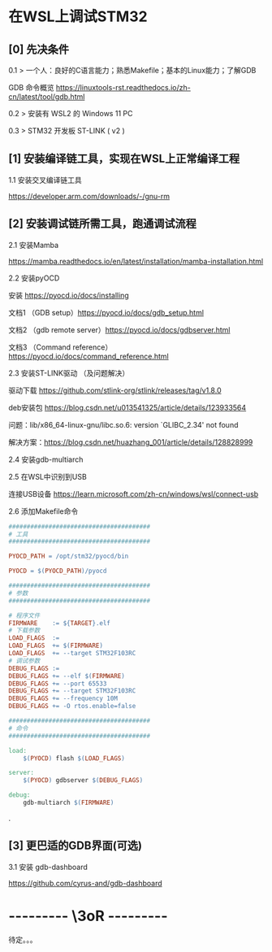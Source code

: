 # 在WSL上调试STM32

## [0] 先决条件

0.1 > 一个人：良好的C语言能力；熟悉Makefile；基本的Linux能力；了解GDB

GDB 命令概览 https://linuxtools-rst.readthedocs.io/zh-cn/latest/tool/gdb.html

0.2 > 安装有 WSL2 的 Windows 11 PC 

0.3 > STM32 开发板 ST-LINK ( v2 )

## [1] 安装编译链工具，实现在WSL上正常编译工程

1.1 安装交叉编译链工具 

https://developer.arm.com/downloads/-/gnu-rm

## [2] 安装调试链所需工具，跑通调试流程

2.1 安装Mamba

https://mamba.readthedocs.io/en/latest/installation/mamba-installation.html

2.2 安装pyOCD

安装 https://pyocd.io/docs/installing

文档1 （GDB setup）https://pyocd.io/docs/gdb_setup.html

文档2 （gdb remote server）https://pyocd.io/docs/gdbserver.html

文档3 （Command reference）https://pyocd.io/docs/command_reference.html

2.3 安装ST-LINK驱动 （及问题解决）

驱动下载 https://github.com/stlink-org/stlink/releases/tag/v1.8.0

deb安装包 https://blog.csdn.net/u013541325/article/details/123933564

问题：lib/x86_64-linux-gnu/libc.so.6: version `GLIBC_2.34' not found

解决方案：https://blog.csdn.net/huazhang_001/article/details/128828999

2.4 安装gdb-multiarch

2.5 在WSL中识别到USB

连接USB设备 https://learn.microsoft.com/zh-cn/windows/wsl/connect-usb

2.6 添加Makefile命令

```makefile
#######################################
# 工具
#######################################

PYOCD_PATH = /opt/stm32/pyocd/bin

PYOCD = $(PYOCD_PATH)/pyocd

#######################################
# 参数
#######################################

# 程序文件
FIRMWARE    := ${TARGET}.elf
# 下载参数
LOAD_FLAGS  := 
LOAD_FLAGS  += $(FIRMWARE) 
LOAD_FLAGS  += --target STM32F103RC
# 调试参数
DEBUG_FLAGS := 
DEBUG_FLAGS += --elf $(FIRMWARE) 
DEBUG_FLAGS += --port 65533 
DEBUG_FLAGS += --target STM32F103RC 
DEBUG_FLAGS += --frequency 10M 
DEBUG_FLAGS += -O rtos.enable=false

#######################################
# 命令
#######################################

load:
	$(PYOCD) flash $(LOAD_FLAGS)

server:
	$(PYOCD) gdbserver $(DEBUG_FLAGS) 

debug:
	gdb-multiarch $(FIRMWARE) 
```

.

## [3] 更巴适的GDB界面(可选)

3.1 安装 gdb-dashboard

https://github.com/cyrus-and/gdb-dashboard



# --------- \3oR ---------

待定。。。

